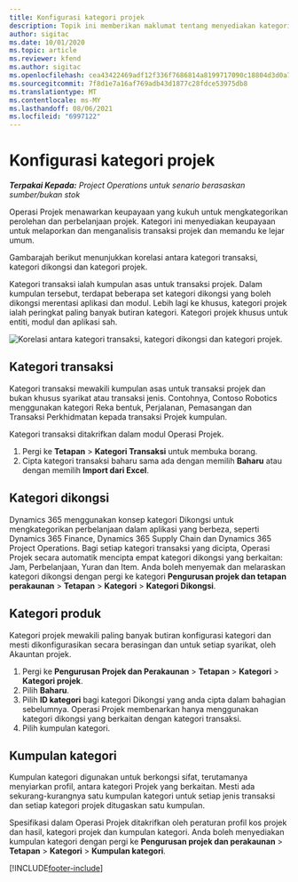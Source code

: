 ```yaml
---
title: Konfigurasi kategori projek
description: Topik ini memberikan maklumat tentang menyediakan kategori projek.
author: sigitac
ms.date: 10/01/2020
ms.topic: article
ms.reviewer: kfend
ms.author: sigitac
ms.openlocfilehash: cea43422469adf12f336f7686814a8199717090c18804d3d0a7509452349566e
ms.sourcegitcommit: 7f8d1e7a16af769adb43d1877c28fdce53975db8
ms.translationtype: MT
ms.contentlocale: ms-MY
ms.lasthandoff: 08/06/2021
ms.locfileid: "6997122"
---
```

# <a name="configure-project-categories"></a>Konfigurasi kategori projek

_**Terpakai Kepada:** Project Operations untuk senario berasaskan sumber/bukan stok_

Operasi Projek menawarkan keupayaan yang kukuh untuk mengkategorikan perolehan dan perbelanjaan projek. Kategori ini menyediakan keupayaan untuk melaporkan dan menganalisis transaksi projek dan memandu ke lejar umum.

Gambarajah berikut menunjukkan korelasi antara kategori transaksi, kategori dikongsi dan kategori projek. 

Kategori transaksi ialah kumpulan asas untuk transaksi projek. Dalam kumpulan tersebut, terdapat beberapa set kategori dikongsi yang boleh dikongsi merentasi aplikasi dan modul. Lebih lagi ke khusus, kategori projek ialah peringkat paling banyak butiran kategori. Kategori projek khusus untuk entiti, modul dan aplikasi sah.

![Korelasi antara kategori transaksi, kategori dikongsi dan kategori projek.](media/project-categories.png)

## <a name="transaction-categories"></a>Kategori transaksi

Kategori transaksi mewakili kumpulan asas untuk transaksi projek dan bukan khusus syarikat atau transaksi jenis. Contohnya, Contoso Robotics menggunakan kategori Reka bentuk, Perjalanan, Pemasangan dan Transaksi Perkhidmatan kepada transaksi Projek kumpulan.

Kategori transaksi ditakrifkan dalam modul Operasi Projek. 
1. Pergi ke **Tetapan** \> **Kategori Transaksi** untuk membuka borang. 
2. Cipta kategori transaksi baharu sama ada dengan memilih **Baharu** atau dengan memilih **Import dari Excel**.

## <a name="shared-categories"></a>Kategori dikongsi

Dynamics 365 menggunakan konsep kategori Dikongsi untuk mengkategorikan perbelanjaan dalam aplikasi yang berbeza, seperti Dynamics 365 Finance, Dynamics 365 Supply Chain dan Dynamics 365 Project Operations. Bagi setiap kategori transaksi yang dicipta, Operasi Projek secara automatik mencipta empat kategori dikongsi yang berkaitan: Jam, Perbelanjaan, Yuran dan Item. Anda boleh menyemak dan melaraskan kategori dikongsi dengan pergi ke kategori **Pengurusan projek dan tetapan perakaunan** \> **Tetapan** \> **Kategori** \> **Kategori Dikongsi**.

## <a name="project-categories"></a>Kategori produk

Kategori projek mewakili paling banyak butiran konfigurasi kategori dan mesti dikonfigurasikan secara berasingan dan untuk setiap syarikat, oleh Akauntan projek.

1. Pergi ke **Pengurusan Projek dan Perakaunan** \> **Tetapan** \> **Kategori** \> **Kategori projek**.
2. Pilih **Baharu**.
3. Pilih **ID kategori** bagi kategori Dikongsi yang anda cipta dalam bahagian sebelumnya. Operasi Projek membenarkan hanya menggunakan kategori dikongsi yang berkaitan dengan kategori transaksi.
4. Pilih kumpulan kategori.

## <a name="category-groups"></a>Kumpulan kategori

Kumpulan kategori digunakan untuk berkongsi sifat, terutamanya menyiarkan profil, antara kategori Projek yang berkaitan. Mesti ada sekurang-kurangnya satu kumpulan kategori untuk setiap jenis transaksi dan setiap kategori projek ditugaskan satu kumpulan.

Spesifikasi dalam Operasi Projek ditakrifkan oleh peraturan profil kos projek dan hasil, kategori projek dan kumpulan kategori. Anda boleh menyediakan kumpulan kategori dengan pergi ke **Pengurusan projek dan perakaunan** \> **Tetapan** \> **Kategori** \> **Kumpulan kategori**.


[!INCLUDE[footer-include](../includes/footer-banner.md)]